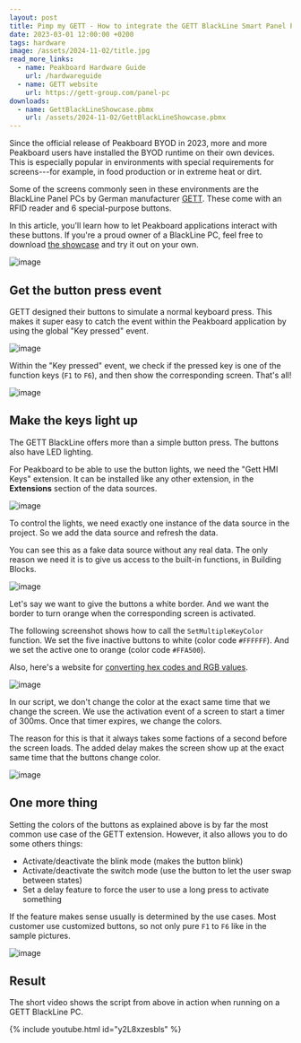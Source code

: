 ```yaml
---
layout: post
title: Pimp my GETT - How to integrate the GETT BlackLine Smart Panel PC with Peakboard
date: 2023-03-01 12:00:00 +0200
tags: hardware
image: /assets/2024-11-02/title.jpg
read_more_links:
  - name: Peakboard Hardware Guide
    url: /hardwareguide
  - name: GETT website
    url: https://gett-group.com/panel-pc
downloads:
  - name: GettBlackLineShowcase.pbmx
    url: /assets/2024-11-02/GettBlackLineShowcase.pbmx
---
```


Since the official release of Peakboard BYOD in 2023, more and more Peakboard users have installed the BYOD runtime on their own devices. This is especially popular in environments with special requirements for screens---for example, in food production or in extreme heat or dirt.

Some of the screens commonly seen in these environments are the BlackLine Panel PCs by German manufacturer [GETT](https://gett-group.com/panel-pc). These come with an RFID reader and 6 special-purpose buttons.

In this article, you'll learn how to let Peakboard applications interact with these buttons. If you're a proud owner of a BlackLine PC, feel free to download [the showcase](/assets/2024-11-02/GettBlackLineShowcase.pbmx) and try it out on your own.

![image](/assets/2024-11-02/010.jpeg)

## Get the button press event

GETT designed their buttons to simulate a normal keyboard press. This makes it super easy to catch the event within the Peakboard application by using the global "Key pressed" event.

![image](/assets/2024-11-02/020.png)

Within the "Key pressed" event, we check if the pressed key is one of the function keys (`F1` to `F6`), and then show the corresponding screen. That's all!

![image](/assets/2024-11-02/030.png)

## Make the keys light up

The GETT BlackLine offers more than a simple button press. The buttons also have LED lighting.

For Peakboard to be able to use the button lights, we need the "Gett HMI Keys" extension. It can be installed like any other extension, in the **Extensions** section of the data sources.

![image](/assets/2024-11-02/040.png)

To control the lights, we need exactly one instance of the data source in the project. So we add the data source and refresh the data.

You can see this as a fake data source without any real data. The only reason we need it is to give us access to the built-in functions, in Building Blocks.

![image](/assets/2024-11-02/050.png)

Let's say we want to give the buttons a white border. And we want the border to turn orange when the corresponding screen is activated.

The following screenshot shows how to call the `SetMultipleKeyColor` function. We set the five inactive buttons to white (color code `#FFFFFF`). And we set the active one to orange (color code `#FFA500`).

Also, here's a website for [converting hex codes and RGB values](https://www.rapidtables.com/convert/color/hex-to-rgb.html).

![image](/assets/2024-11-02/060.png)

In our script, we don't change the color at the exact same time that we change the screen. We use the activation event of a screen to start a timer of 300ms. Once that timer expires, we change the colors.

The reason for this is that it always takes some factions of a second before the screen loads. The added delay makes the screen show up at the exact same time that the buttons change color.

![image](/assets/2024-11-02/070.png)

## One more thing

Setting the colors of the buttons as explained above is by far the most common use case of the GETT extension. However, it also allows you to do some others things:

- Activate/deactivate the blink mode (makes the button blink)
- Activate/deactivate the switch mode (use the button to let the user swap between states)
- Set a delay feature to force the user to use a long press to activate something

If the feature makes sense usually is determined by the use cases. Most customer use customized buttons, so not only pure `F1` to `F6` like in the sample pictures.

![image](/assets/2024-11-02/080.png)

## Result

The short video shows the script from above in action when running on a GETT BlackLine PC.

{% include youtube.html id="y2L8xzesbls" %}
